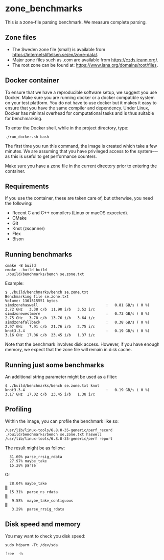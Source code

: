 # zone_benchmarks

This is a zone-file parsing benchmark. We measure complete parsing.

## Zone files


- The Sweden zone file (small) is available from https://internetstiftelsen.se/en/zone-data/.
- Major zone files such as .com are available from  https://czds.icann.org/.
- The root zone can be found at: https://www.iana.org/domains/root/files.

## Docker container

To ensure that we have a reproducible software setup, we suggest you use Docker. 
Make sure you are running docker or a docker compatible system on your test platform. 
You do not have to use docker but it makes it easy to ensure that you have the same
compiler and dependency. Under Linux, Docker has minimal overhead for computational
tasks and is thus suitable for benchmarking.

To enter the Docker shell, while in the project directory, type:
```
./run_docker.sh bash
````
The first time you run this command, the image is created which take a few minutes. 
We are assuming that you have privileged access to the system---as this is useful to
get performance counters.

Make sure you have a zone file in the current directory prior to entering the container.

## Requirements

If you use the container, these are taken care of, but otherwise, you need the following:

- Recent C and C++ compilers (Linux or macOS expected).
- CMake
- Git
- Knot (zscanner)
- Flex
- Bison

## Running benchmarks

```
cmake -B build
cmake --build build
./build/benchmarks/bench se.zone.txt
```

Example:

```
$ ./build/benchmarks/bench se.zone.txt
Benchmarking file se.zone.txt
Volume: 1361515551 bytes
simdzonehaswell                               :   0.81 GB/s ( 0 %)   2.72 GHz   3.38 c/b  11.90 i/b   3.52 i/c 
simdzonewestmere                              :   0.73 GB/s ( 0 %)   2.75 GHz   3.78 c/b  13.76 i/b   3.64 i/c 
simdzonefallback                              :   0.38 GB/s ( 0 %)   2.97 GHz   7.91 c/b  21.76 i/b   2.75 i/c 
knot3.3.4                                     :   0.19 GB/s ( 0 %)   3.16 GHz  17.06 c/b  23.45 i/b   1.37 i/c 
```

Note that the benchmark involves disk access. However, if you have enough memory, we expect that the zone file
will remain in disk cache.

## Running just some benchmarks

An additional string parameter might be used as a filter:

```
$ ./build/benchmarks/bench se.zone.txt knot
knot3.3.4                                     :   0.19 GB/s ( 0 %)   3.17 GHz  17.02 c/b  23.45 i/b   1.38 i/c 
```

## Profiling

Within the image, you can profile the benchmark like so:

```
/usr/lib/linux-tools/6.8.0-35-generic/perf record ./build/benchmarks/bench se.zone.txt haswell
/usr/lib/linux-tools/6.8.0-35-generic/perf report
```

The result might be as follow:
```
  31.60% parse_rrsig_rdata
  27.97% maybe_take
  15.28% parse
```

Or

```                                                                           ◆
  28.04% maybe_take                                                                                ▒
  15.31%  parse_ns_rdata                                                                            ▒
   9.58%  maybe_take_contiguous                                                                     ▒
   3.29%  parse_rrsig_rdata 
```

## Disk speed and memory

You may want to check you disk speed:

```
sudo hdparm -Tt /dev/sda
```

```
free  -h
```


